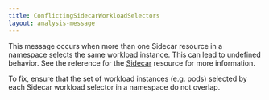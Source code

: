 ```yaml
---
title: ConflictingSidecarWorkloadSelectors
layout: analysis-message
---
```


This message occurs when more than one Sidecar resource in a namespace selects the same workload instance. This can lead to undefined behavior. See the reference for the [Sidecar](/pt-br/docs/reference/config/networking/sidecar/) resource for more information.

To fix, ensure that the set of workload instances (e.g. pods) selected by each Sidecar workload selector in a namespace do not overlap.
